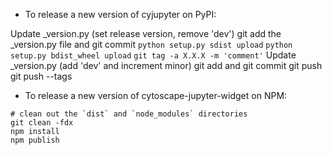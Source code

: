 - To release a new version of cyjupyter on PyPI:

Update _version.py (set release version, remove 'dev')
git add the _version.py file and git commit
`python setup.py sdist upload`
`python setup.py bdist_wheel upload`
`git tag -a X.X.X -m 'comment'`
Update _version.py (add 'dev' and increment minor)
git add and git commit
git push
git push --tags

- To release a new version of cytoscape-jupyter-widget on NPM:

```
# clean out the `dist` and `node_modules` directories
git clean -fdx
npm install
npm publish
```